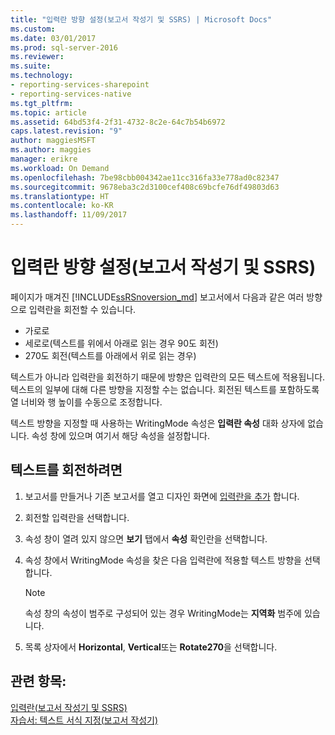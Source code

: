 ```yaml
---
title: "입력란 방향 설정(보고서 작성기 및 SSRS) | Microsoft Docs"
ms.custom: 
ms.date: 03/01/2017
ms.prod: sql-server-2016
ms.reviewer: 
ms.suite: 
ms.technology:
- reporting-services-sharepoint
- reporting-services-native
ms.tgt_pltfrm: 
ms.topic: article
ms.assetid: 64bd53f4-2f31-4732-8c2e-64c7b54b6972
caps.latest.revision: "9"
author: maggiesMSFT
ms.author: maggies
manager: erikre
ms.workload: On Demand
ms.openlocfilehash: 7be98cbb004342ae11cc316fa33e778ad0c82347
ms.sourcegitcommit: 9678eba3c2d3100cef408c69bcfe76df49803d63
ms.translationtype: HT
ms.contentlocale: ko-KR
ms.lasthandoff: 11/09/2017
---
```

# <a name="set-text-box-orientation-report-builder-and-ssrs"></a>입력란 방향 설정(보고서 작성기 및 SSRS)
페이지가 매겨진 [!INCLUDE[ssRSnoversion_md](../../includes/ssrsnoversion-md.md)] 보고서에서 다음과 같은 여러 방향으로 입력란을 회전할 수 있습니다.   
* 가로로   
* 세로로(텍스트를 위에서 아래로 읽는 경우 90도 회전)  
* 270도 회전(텍스트를 아래에서 위로 읽는 경우)   
  
텍스트가 아니라 입력란을 회전하기 때문에 방향은 입력란의 모든 텍스트에 적용됩니다. 텍스트의 일부에 대해 다른 방향을 지정할 수는 없습니다. 회전된 텍스트를 포함하도록 열 너비와 행 높이를 수동으로 조정합니다.  
  
 텍스트 방향을 지정할 때 사용하는 WritingMode 속성은 **입력란 속성** 대화 상자에 없습니다. 속성 창에 있으며 여기서 해당 속성을 설정합니다.   
  
## <a name="to-rotate-text"></a>텍스트를 회전하려면  
  
1.  보고서를 만들거나 기존 보고서를 열고 디자인 화면에 [입력란을 추가](../../reporting-services/report-design/add-move-or-delete-a-text-box-report-builder-and-ssrs.md) 합니다.  
  
3.  회전할 입력란을 선택합니다.  
  
2.  속성 창이 열려 있지 않으면 **보기** 탭에서 **속성** 확인란을 선택합니다.  
  
4.  속성 창에서 WritingMode 속성을 찾은 다음 입력란에 적용할 텍스트 방향을 선택합니다.  
  
    > [!NOTE]  
    >  속성 창의 속성이 범주로 구성되어 있는 경우 WritingMode는 **지역화** 범주에 있습니다.  
  
5.  목록 상자에서 **Horizontal**, **Vertical**또는 **Rotate270**을 선택합니다.  
  
## <a name="see-also"></a>관련 항목:  
 [입력란&#40;보고서 작성기 및 SSRS&#41;](../../reporting-services/report-design/text-boxes-report-builder-and-ssrs.md)   
 [자습서: 텍스트 서식 지정&#40;보고서 작성기&#41;](../../reporting-services/tutorial-format-text-report-builder.md)  
  
  
